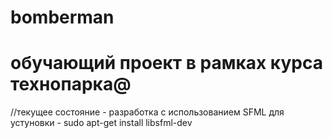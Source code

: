 bomberman
=========
обучающий проект в рамках курса технопарка@
=========
//текущее состояние - разработка с использованием SFML
для устуновки - sudo apt-get install libsfml-dev
